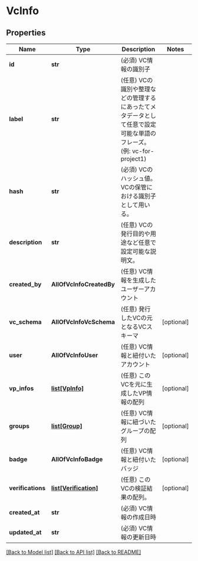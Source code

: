 # VcInfo

## Properties
Name | Type | Description | Notes
------------ | ------------- | ------------- | -------------
**id** | **str** | (必須) VC情報の識別子 | 
**label** | **str** | (任意) VCの識別や整理などの管理するにあったてメタデータとして任意で設定可能な単語のフレーズ。(例: vc-for-project1) | 
**hash** | **str** | (必須) VCのハッシュ値。VCの保管における識別子として用いる。 | 
**description** | **str** | (任意) VCの発行目的や用途など任意で設定可能な説明文。 | 
**created_by** | **AllOfVcInfoCreatedBy** | (任意) VC情報を生成したユーザーアカウント | 
**vc_schema** | **AllOfVcInfoVcSchema** | (任意) 発行したVCの元となるVCスキーマ | [optional] 
**user** | **AllOfVcInfoUser** | (任意) VC情報と紐付いたアカウント | [optional] 
**vp_infos** | [**list[VpInfo]**](VpInfo.md) | (任意) このVCを元に生成したVP情報の配列 | [optional] 
**groups** | [**list[Group]**](Group.md) | (任意) VC情報に紐づいたグループの配列 | [optional] 
**badge** | **AllOfVcInfoBadge** | (任意) VC情報と紐付いたバッジ | [optional] 
**verifications** | [**list[Verification]**](Verification.md) | (任意) このVCの検証結果の配列。 | [optional] 
**created_at** | **str** | (必須) VC情報の作成日時 | 
**updated_at** | **str** | (必須) VC情報の更新日時 | 

[[Back to Model list]](../README.md#documentation-for-models) [[Back to API list]](../README.md#documentation-for-api-endpoints) [[Back to README]](../README.md)


